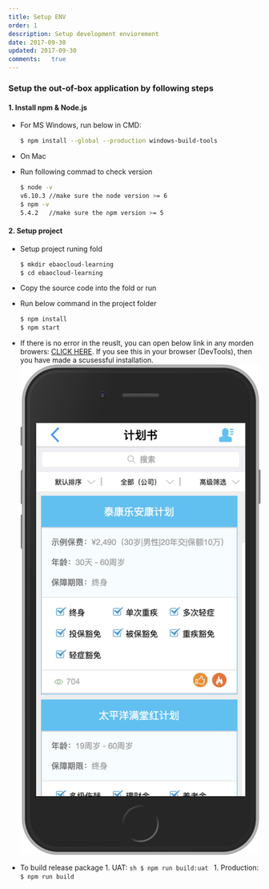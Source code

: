 ```yaml
---
title: Setup ENV
order: 1
description: Setup development enviorement
date: 2017-09-30
updated: 2017-09-30
comments:	true
---
```


### Setup the out-of-box application by following steps
#### 1. Install npm & Node.js
   - For MS Windows, run below  in CMD:
     ```sh
     $ npm install --global --production windows-build-tools
     ```
   - On Mac

   - Run following commad to check version
     ```sh
     $ node -v
     v6.10.3 //make sure the node version >= 6
     $ npm -v
     5.4.2   //make sure the npm version >= 5
     ```
#### 2. Setup project
   - Setup project runing fold
     ```sh
     $ mkdir ebaocloud-learning
     $ cd ebaocloud-learning
     ```
   - Copy the source code into the fold or run
   - Run below command in the project folder
     ```sh
     $ npm install
     $ npm start
     ```
   - If there is no error in the reuslt, you can open below link in any morden browers: [CLICK HERE](localhost:3000/app/productList?msg=eyJ0ZW5hbnRDb2RlIjoiR1VFU1QiLCJwcm9kdWNlckNvZGUiOiJhdjEyMzQ1IiwicHJvZHVjZXJOYW1lIjoiQXZyaXN0IEFnZW50IiwicHJvZHVjZXJUeXBlIjoiMSIsInByb2R1Y2VyUGhvbmUiOiIxMjM0NTY3ODkwMSIsInByb2R1Y2VyRW1haWwiOiJhZG1pbkBlYmFvdGVjaC5jb20iLCJleHRyYVByb3BlcnRpZXMiOnt9LCJhZ2VudEluZm9NYXAiOnt9fQ==&sign=14222f754cf86d06cd1f462d8ce91278&tenantCode=GUEST). If you see this in your browser (DevTools), then you have made a scusessful installation. ![first page](./assets/app-homepage.png)

   -  To build release package
    1. UAT:
    ```sh
    $ npm run build:uat
    ```
    1. Production:
    ```
    $ npm run build
    ```
